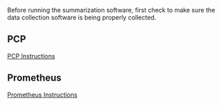 Before running the summarization software, first check to make
sure the data collection software is being properly collected.

PCP
---

[PCP Instructions](supremm-pcp-use.html)

Prometheus
----------

[Prometheus Instructions](supremm-prometheus-use.html)
